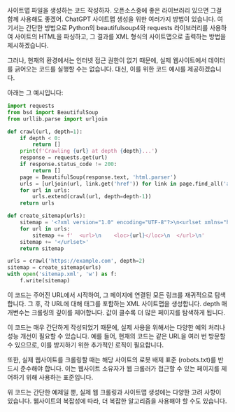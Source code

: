사이트맵 파일을 생성하는 코드 작성하자. 오픈소스중에 좋은 라이브러리 있으면 그걸 함께 사용해도 좋겠어.
ChatGPT
사이트맵 생성을 위한 여러가지 방법이 있습니다. 여기서는 간단한 방법으로 Python의 beautifulsoup4와 requests 라이브러리를 사용하여 사이트의 HTML을 파싱하고, 그 결과를 XML 형식의 사이트맵으로 출력하는 방법을 제시하겠습니다.

그러나, 현재의 환경에서는 인터넷 접근 권한이 없기 때문에, 실제 웹사이트에서 데이터를 긁어오는 코드를 실행할 수는 없습니다. 대신, 이를 위한 코드 예시를 제공하겠습니다.

아래는 그 예시입니다:

```python
import requests
from bs4 import BeautifulSoup
from urllib.parse import urljoin

def crawl(url, depth=1):
    if depth < 0:
        return []
    print(f'Crawling {url} at depth {depth}...')
    response = requests.get(url)
    if response.status_code != 200:
        return []
    page = BeautifulSoup(response.text, 'html.parser')
    urls = [urljoin(url, link.get('href')) for link in page.find_all('a')]
    for url in urls:
        urls.extend(crawl(url, depth=depth-1))
    return urls

def create_sitemap(urls):
    sitemap = '<?xml version="1.0" encoding="UTF-8"?>\n<urlset xmlns="http://www.sitemaps.org/schemas/sitemap/0.9">\n'
    for url in urls:
        sitemap += f'  <url>\n    <loc>{url}</loc>\n  </url>\n'
    sitemap += '</urlset>'
    return sitemap

urls = crawl('https://example.com', depth=2)
sitemap = create_sitemap(urls)
with open('sitemap.xml', 'w') as f:
    f.write(sitemap)

```
이 코드는 주어진 URL에서 시작하여, 그 페이지에 연결된 모든 링크를 재귀적으로 탐색합니다. 그 후, 각 URL에 대해 <url> 태그를 포함하는 XML 사이트맵을 생성합니다. depth 매개변수는 크롤링의 깊이를 제어합니다. 값이 클수록 더 많은 페이지를 탐색하게 됩니다.

이 코드는 매우 간단하게 작성되었기 때문에, 실제 사용을 위해서는 다양한 예외 처리나 성능 개선이 필요할 수 있습니다. 예를 들어, 현재의 코드는 같은 URL을 여러 번 방문할 수 있으므로, 이를 방지하기 위한 추가적인 로직이 필요합니다.

또한, 실제 웹사이트를 크롤링할 때는 해당 사이트의 로봇 배제 표준 (robots.txt)를 반드시 준수해야 합니다. 이는 웹사이트 소유자가 웹 크롤러가 접근할 수 있는 페이지를 제어하기 위해 사용하는 표준입니다.

위 코드는 간단한 예제일 뿐, 실제 웹 크롤링과 사이트맵 생성에는 다양한 고려 사항이 있습니다. 웹사이트의 복잡성에 따라, 더 복잡한 알고리즘을 사용해야 할 수도 있습니다.